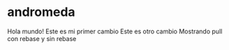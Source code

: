 # andromeda
Hola mundo! Este es mi primer cambio
Este es otro cambio
Mostrando pull con rebase y sin rebase
